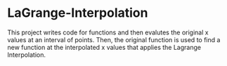 # LaGrange-Interpolation

This project writes code for functions and then evalutes the original x values at an interval of points. Then, the original function is used to find a new function at the interpolated x values that applies the Lagrange Interpolation.

